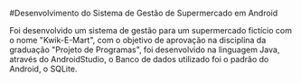 #Desenvolvimento do Sistema de Gestão de Supermercado em Android

Foi desenvolvido um sistema de gestão para um supermercado fictício com o
nome "Kwik-E-Mart", com o objetivo de aprovação na disciplina da graduação
"Projeto de Programas", foi desenvolvido na linguagem Java, 
através do AndroidStudio, o Banco de dados utilizado foi o 
padrão do Android, o SQLite.